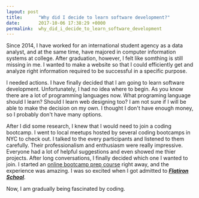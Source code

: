 ```yaml
---
layout: post
title:      "Why did I decide to learn software development?"
date:       2017-10-06 17:38:29 +0000
permalink:  why_did_i_decide_to_learn_software_development
---
```



Since 2014, I have worked for an international student agency as a data analyst, and at the same time, have majored in computer information systems at college. After graduation, however, I felt like somthing is still missing in me. I wanted to make a website so that I could efficiently get and analyze right information required to be successful in a specific purpose. 

I needed actions. I have finally decided that I am going to learn software development. Unfortunately, I had no idea where to begin. As you know there are a lot of programming languages now. What programing language should I learn? Should I learn web designing too? I am not sure if I will be able to make the decision on my own. I thought I don't have enough money, so I probably don't have many options.

After I did some research, I knew that I would need to join a coding bootcamp. I went to local meetups hosted by several coding bootcamps in NYC to check out. I talked to the every participants and listened to them carefully. Their professionalism and enthusiasm were really impressive. Everyone had a lot of helpful suggestions and even showed me thier projects. After long conversations, I finally decided which one I wanted to join. I started an [online bootcamp prep course](https://flatironschool.com/programs/online-bootcamp-prep-course/) right away, and the experience was amazing. I was so excited when I got admitted to [***Flatiron School***](https://flatironschool.com/). 

Now, I am gradually being fascinated by coding. 
